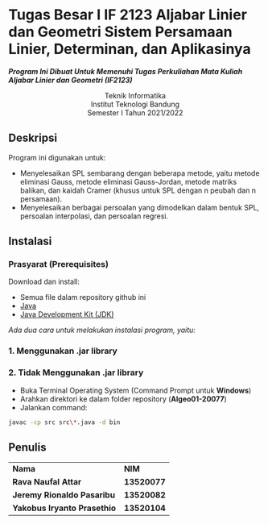 # Tugas Besar I IF 2123 Aljabar Linier dan Geometri Sistem Persamaan Linier, Determinan, dan Aplikasinya 
**_Program Ini Dibuat Untuk Memenuhi Tugas Perkuliahan Mata Kuliah Aljabar Linier dan Geometri (IF2123)_**
<p align="center">
Teknik Informatika<br/>
Institut Teknologi Bandung<br/>
Semester I Tahun 2021/2022<br/>
</p>


## Deskripsi
Program ini digunakan untuk:
- Menyelesaikan SPL sembarang dengan beberapa metode, yaitu metode eliminasi Gauss, metode eliminasi Gauss-Jordan, 
metode matriks balikan, dan kaidah Cramer (khusus untuk SPL dengan n peubah dan n persamaan). 
- Menyelesaikan berbagai persoalan yang dimodelkan dalam bentuk SPL, persoalan interpolasi, dan persoalan regresi. 

## Instalasi
### Prasyarat (Prerequisites)
Download dan install:
- Semua file dalam repository github ini
- [Java](https://www.java.com/en/download/)
- [Java Development Kit (JDK)](https://www.oracle.com/java/technologies/downloads/)

*Ada dua cara untuk melakukan instalasi program, yaitu:*
### 1. Menggunakan .jar library
### 2. Tidak Menggunakan .jar library
- Buka Terminal Operating System (Command Prompt untuk **Windows**)
- Arahkan direktori ke dalam folder repository (**Algeo01-20077**)
- Jalankan command:
```sh
javac -cp src src\*.java -d bin
```

## Penulis
<table>
    <tr>
      <td><b>Nama</b></td>
      <td><b>NIM</b></td>
    </tr>
    <tr>
      <td><b>Rava Naufal Attar</b></td>
      <td><b>13520077</b></td>
    </tr>
    <tr>
      <td><b>Jeremy Rionaldo Pasaribu</b></td>
      <td><b>13520082</b></td>
    </tr>
    <tr>
      <td><b>Yakobus Iryanto Prasethio</b></td>
      <td><b>13520104</b></td>
    </tr>
</table>
